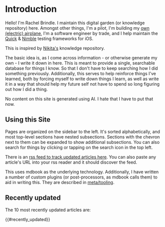 # Introduction

Hello! I'm Rachel Brindle. I maintain this digital garden (or knowledge repository) here. Amongst other things, I'm a pilot, I'm building my [own (electric) airplane](https://coz-e.rachelbrindle.com), I'm a software engineer by trade, and I help maintain the [Quick](https://github.com/Quick/Quick) & [Nimble](https://github.com/Quick/Nimble) testing frameworks for iOS.

This is inspired by [Nikita's](https://wiki.nikiv.dev) knowledge repository.

The basic idea is, as I come across information - or otherwise generate my own - I write it down in here. This is meant to provide a single, searchable database for things I know. So that I don't have to keep searching how I did something previously. Additionally, this serves to help reinforce things I've learned, both by forcing myself to write down things I learn, as well as write it in a way that should help my future self not have to spend so long figuring out how I did a thing.

No content on this site is generated using AI. I hate that I have to put that now.

## Using this Site

Pages are organized on the sidebar to the left. It's sorted alphabetically, and most top-level sections have nested subsections. Sections with the chevron next to them can be expanded to show additional subsections. You can also search for things by clicking or tapping on the search icon in the top left.

There is an [rss feed to track updated articles here](/atom.xml). You can also paste any article's URL into your rss reader and it should discover the feed.

This uses mdbook as the underlying technology. Additionally, I have written a number of custom plugins (or post-processors, as mdbook calls them) to aid in writing this. They are described in [meta/tooling](meta/tooling.html).

## Recently updated

The 10 most recently updated articles are:

{{#recently_updated}}
